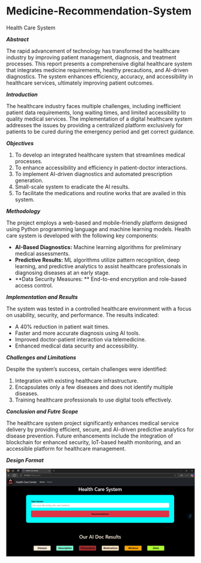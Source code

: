 # Medicine-Recommendation-System
Health Care System

***Abstract***

The rapid advancement of technology has transformed the healthcare industry by improving patient management, diagnosis, and treatment processes. This report presents a comprehensive digital healthcare system that integrates medicine requirements, healthy precautions, and AI-driven diagnostics. The system enhances efficiency, accuracy, and accessibility in healthcare services, ultimately improving patient outcomes.

***Introduction***

The healthcare industry faces multiple challenges, including inefficient patient data requirements, long waiting times, and limited accessibility to quality medical services. The implementation of a digital healthcare system addresses the issues by providing a centralized platform exclusively for patients to be cured during the emergency period and get correct guidance.

***Objectives***

  1.	To develop an integrated healthcare system that streamlines medical processes.
  2.	To enhance accessibility and efficiency in patient-doctor interactions.
  3.	To implement AI-driven diagnostics and automated prescription generation.
  4.	Small-scale system to eradicate the AI results.
  5.	To facilitate the medications and routine works that are availed in this system.

***Methodology***

The project employs a web-based and mobile-friendly platform designed using Python programming language and machine learning models. Health care system is developed with the following key components:

  - **AI-Based Diagnostics:** Machine learning algorithms for preliminary medical assessments.
  - **Predictive Results:** ML algorithms utilize pattern recognition, deep learning, and predictive analytics to assist healthcare professionals in diagnosing diseases at an early stage.
  - **Data Security Measures: ** End-to-end encryption and role-based access control.

***Implementation and Results***

The system was tested in a controlled healthcare environment with a focus on usability, security, and performance. The results indicated:

  -  A 40% reduction in patient wait times.
  -  Faster and more accurate diagnosis using AI tools.
  -  Improved doctor-patient interaction via telemedicine.
  -  Enhanced medical data security and accessibility.

***Challenges and Limitations***

Despite the system’s success, certain challenges were identified:

  1.  Integration with existing healthcare infrastructure.
  2.  Encapsulates only a few diseases and does not identify multiple diseases.
  3.  Training healthcare professionals to use digital tools effectively.

***Conclusion and Futre Scope***

The healthcare system project significantly enhances medical service delivery by providing efficient, secure, and AI-driven predictive analytics for disease prevention. Future enhancements include the integration of blockchain for enhanced security, IoT-based health monitoring, and an accessible platform for healthcare management.

***Design Format***


![Medicine-Recommedation-System](https://github.com/MuhammedYaseen786/Medicine-Recommendation-System/blob/main/med-care-clip-2.jpg)

